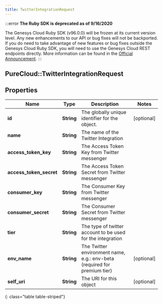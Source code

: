 ```yaml
---
title: TwitterIntegrationRequest
---
```


:::error
**The Ruby SDK is deprecated as of 9/16/2020**

The Genesys Cloud Ruby SDK (v96.0.0) will be frozen at its current version level. Any new enhancements to our API or bug fixes will not be backported. If you do need to take advantage of new features or bug fixes outside the Genesys Cloud Ruby SDK, you will need to use the Genesys Cloud REST endpoints directly. More information can be found in the [Official Announcement](https://developer.mypurecloud.com/forum/t/announcement-genesys-cloud-ruby-sdk-end-of-life/8850).
:::


## PureCloud::TwitterIntegrationRequest

## Properties

|Name | Type | Description | Notes|
|------------ | ------------- | ------------- | -------------|
| **id** | **String** | The globally unique identifier for the object. | [optional] |
| **name** | **String** | The name of the Twitter Integration | |
| **access_token_key** | **String** | The Access Token Key from Twitter messenger | |
| **access_token_secret** | **String** | The Access Token Secret from Twitter messenger | |
| **consumer_key** | **String** | The Consumer Key from Twitter messenger | |
| **consumer_secret** | **String** | The Consumer Secret from Twitter messenger | |
| **tier** | **String** | The type of twitter account to be used for the integration | |
| **env_name** | **String** | The Twitter environment name, e.g.: env-beta (required for premium tier) | [optional] |
| **self_uri** | **String** | The URI for this object | [optional] |
{: class="table table-striped"}


